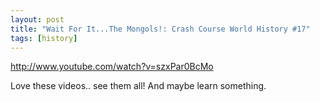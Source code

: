 ```yaml
---
layout: post
title: "Wait For It...The Mongols!: Crash Course World History #17"
tags: [history]
---
```


http://www.youtube.com/watch?v=szxPar0BcMo

Love these videos.. see them all! And maybe learn something.